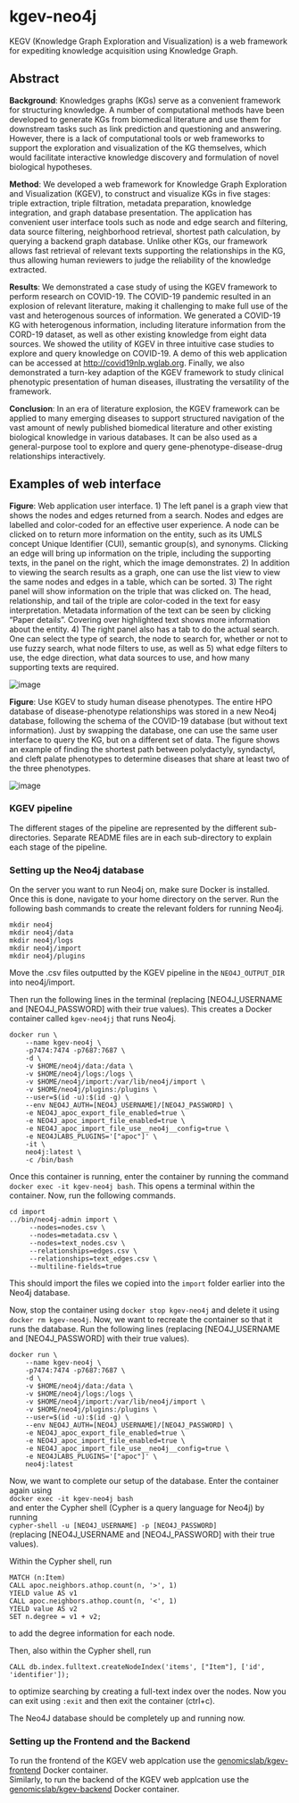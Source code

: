 # kgev-neo4j

KEGV (Knowledge Graph Exploration and Visualization) is a web framework for expediting knowledge acquisition using Knowledge Graph.

## Abstract

**Background**: Knowledges graphs (KGs) serve as a convenient framework for structuring knowledge. A number of computational methods have been developed to generate KGs from biomedical literature and use them for downstream tasks such as link prediction and questioning and answering. However, there is a lack of computational tools or web frameworks to support the exploration and visualization of the KG themselves, which would facilitate interactive knowledge discovery and formulation of novel biological hypotheses. 

**Method**: We developed a web framework for Knowledge Graph Exploration and Visualization (KGEV), to construct and visualize KGs in five stages: triple extraction, triple filtration, metadata preparation, knowledge integration, and graph database presentation. The application has convenient user interface tools such as node and edge search and filtering, data source filtering, neighborhood retrieval, shortest path calculation, by querying a backend graph database. Unlike other KGs, our framework allows fast retrieval of relevant texts supporting the relationships in the KG, thus allowing human reviewers to judge the reliability of the knowledge extracted. 

**Results**: We demonstrated a case study of using the KGEV framework to perform research on COVID-19. The COVID-19 pandemic resulted in an explosion of relevant literature, making it challenging to make full use of the vast and heterogenous sources of information. We generated a COVID-19 KG with heterogenous information, including literature information from the CORD-19 dataset, as well as other existing knowledge from eight data sources. We showed the utility of KGEV in three intuitive case studies to explore and query knowledge on COVID-19. A demo of this web application can be accessed at http://covid19nlp.wglab.org. Finally, we also demonstrated a turn-key adaption of the KGEV framework to study clinical phenotypic presentation of human diseases, illustrating the versatility of the framework. 

**Conclusion**: In an era of literature explosion, the KGEV framework can be applied to many emerging diseases to support structured navigation of the vast amount of newly published biomedical literature and other existing biological knowledge in various databases. It can be also used as a general-purpose tool to explore and query gene-phenotype-disease-drug relationships interactively.

## Examples of web interface

**Figure**: Web application user interface. 1) The left panel is a graph view that shows the nodes and edges returned from a search. Nodes and edges are labelled and color-coded for an effective user experience. A node can be clicked on to return more information on the entity, such as its UMLS concept Unique Identifier (CUI), semantic group(s), and synonyms. Clicking an edge will bring up information on the triple, including the supporting texts, in the panel on the right, which the image demonstrates. 2) In addition to viewing the search results as a graph, one can use the list view to view the same nodes and edges in a table, which can be sorted. 3) The right panel will show information on the triple that was clicked on. The head, relationship, and tail of the triple are color-coded in the text for easy interpretation. Metadata information of the text can be seen by clicking “Paper details”. Covering over highlighted text shows more information about the entity. 4) The right panel also has a tab to do the actual search. One can select the type of search, the node to search for, whether or not to use fuzzy search, what node filters to use, as well as 5) what edge filters to use, the edge direction, what data sources to use, and how many supporting texts are required.

![image](https://user-images.githubusercontent.com/5926328/114648025-14128c80-9cac-11eb-9f1c-e82df10bb753.png)

**Figure**: Use KGEV to study human disease phenotypes. The entire HPO database of disease-phenotype relationships was stored in a new Neo4j database, following the schema of the COVID-19 database (but without text information). Just by swapping the database, one can use the same user interface to query the KG, but on a different set of data. The figure shows an example of finding the shortest path between polydactyly, syndactyl, and cleft palate phenotypes to determine diseases that share at least two of the three phenotypes.

![image](https://user-images.githubusercontent.com/5926328/114648128-4a500c00-9cac-11eb-9164-af74c22958a4.png)



### KGEV pipeline  
The different stages of the pipeline are represented by the different sub-directories. Separate README files are in each sub-directory to explain each stage of the pipeline.    

### Setting up the Neo4j database

On the server you want to run Neo4j on, make sure Docker is installed. Once this is done, navigate to your home directory on the server. Run the following bash commands to create the relevant folders for running Neo4j.    
```
mkdir neo4j  
mkdir neo4j/data 
mkdir neo4j/logs
mkdir neo4j/import
mkdir neo4j/plugins
``` 

Move the .csv files outputted by the KGEV pipeline in the `NEO4J_OUTPUT_DIR` into neo4j/import.  

Then run the following lines in the terminal (replacing [NEO4J_USERNAME and [NEO4J_PASSWORD] with their true values). This creates a Docker container called `kgev-neo4jj` that runs Neo4j.   

```
docker run \
    --name kgev-neo4j \
    -p7474:7474 -p7687:7687 \
    -d \
    -v $HOME/neo4j/data:/data \
    -v $HOME/neo4j/logs:/logs \
    -v $HOME/neo4j/import:/var/lib/neo4j/import \
    -v $HOME/neo4j/plugins:/plugins \
    --user=$(id -u):$(id -g) \
    --env NEO4J_AUTH=[NEO4J_USERNAME]/[NEO4J_PASSWORD] \
    -e NEO4J_apoc_export_file_enabled=true \
    -e NEO4J_apoc_import_file_enabled=true \
    -e NEO4J_apoc_import_file_use__neo4j__config=true \
    -e NEO4JLABS_PLUGINS='["apoc"]' \
    -it \
    neo4j:latest \
    -c /bin/bash
```

Once this container is running, enter the container by running the command `docker exec -it kgev-neo4j bash`. This opens a terminal within the container. Now, run the following commands.  
```
cd import 
../bin/neo4j-admin import \
     --nodes=nodes.csv \
     --nodes=metadata.csv \
     --nodes=text_nodes.csv \
     --relationships=edges.csv \
     --relationships=text_edges.csv \
     --multiline-fields=true
```

This should import the files we copied into the `import` folder earlier into the Neo4j database.

Now, stop the container using `docker stop kgev-neo4j` and delete it using `docker rm kgev-neo4j`. Now, we want to recreate the container so that it runs the database. Run the following lines (replacing [NEO4J_USERNAME and [NEO4J_PASSWORD] with their true values).  

```
docker run \
    --name kgev-neo4j \
    -p7474:7474 -p7687:7687 \
    -d \
    -v $HOME/neo4j/data:/data \
    -v $HOME/neo4j/logs:/logs \
    -v $HOME/neo4j/import:/var/lib/neo4j/import \
    -v $HOME/neo4j/plugins:/plugins \
    --user=$(id -u):$(id -g) \
    --env NEO4J_AUTH=[NEO4J_USERNAME]/[NEO4J_PASSWORD] \
    -e NEO4J_apoc_export_file_enabled=true \
    -e NEO4J_apoc_import_file_enabled=true \
    -e NEO4J_apoc_import_file_use__neo4j__config=true \
    -e NEO4JLABS_PLUGINS='["apoc"]' \
    neo4j:latest
```

Now, we want to complete our setup of the database. Enter the container again using  
`docker exec -it kgev-neo4j bash`  
and enter the Cypher shell (Cypher is a query language for Neo4j) by running  
`cypher-shell -u [NEO4J_USERNAME] -p [NEO4J_PASSWORD]`  
(replacing [NEO4J_USERNAME and [NEO4J_PASSWORD] with their true values).  

Within the Cypher shell, run    
```
MATCH (n:Item)
CALL apoc.neighbors.athop.count(n, '>', 1)
YIELD value AS v1
CALL apoc.neighbors.athop.count(n, '<', 1)
YIELD value AS v2
SET n.degree = v1 + v2;
```
to add the degree information for each node.  

Then, also within the Cypher shell, run  
```
CALL db.index.fulltext.createNodeIndex('items', ["Item"], ['id', 'identifier']);  
```
to optimize searching by creating a full-text index over the nodes. Now you can exit using `:exit` and then exit the container (ctrl+c).  

The Neo4J database should be completely up and running now.  


### Setting up the Frontend and the Backend
To run the frontend of the KGEV web applcation use the [genomicslab/kgev-frontend](https://hub.docker.com/r/genomicslab/kgev-frontend) Docker container.  
Similarly, to run the backend of the KGEV web applcation use the [genomicslab/kgev-backend](https://hub.docker.com/r/genomicslab/kgev-backend) Docker container.  


